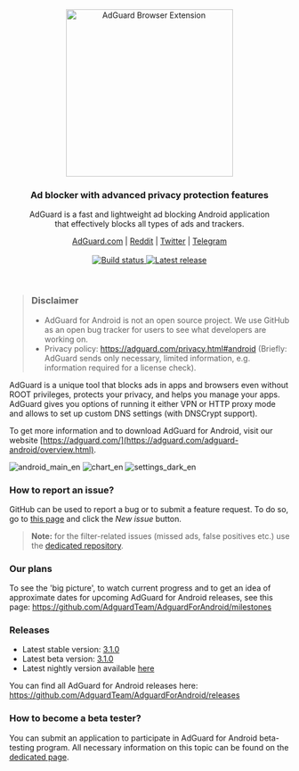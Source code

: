 &nbsp;
<p align="center">
  <img src="https://cdn.adguard.com/public/Adguard/Common/Logos/andr.svg" width="300px" alt="AdGuard Browser Extension"
 />
  </p>
<h3 align="center">Ad blocker with advanced privacy protection features</h3>
<p align="center">
  AdGuard is a fast and lightweight ad blocking Android application<br/>that effectively blocks all types of ads and trackers.
</p>
  
  <p align="center">
    <a href="https://adguard.com/">AdGuard.com</a> |
    <a href="https://reddit.com/r/Adguard">Reddit</a> |
    <a href="https://twitter.com/AdGuard">Twitter</a> |
    <a href="https://t.me/adguard_en">Telegram</a>
    <br /><br />
    <a href="https://travis-ci.org/AdguardTeam/AdguardBrowserExtension">
      <img src="https://travis-ci.org/AdguardTeam/AdguardBrowserExtension.svg?branch=master" alt="Build status">
    </a>
    <a href="https://github.com/AdguardTeam/AdguardBrowserExtension/releases">
        <img src="https://img.shields.io/badge/release-v3.0.1-blue.svg" alt="Latest release" />
    </a>
</p>

<br />

> ### Disclaimer
> * AdGuard for Android is not an open source project. We use GitHub as an open bug tracker for users to see what developers are working on.
> * Privacy policy: https://adguard.com/privacy.html#android (Briefly: AdGuard sends only necessary, limited information, e.g. information required for a license check).

AdGuard is a unique tool that blocks ads in apps and browsers even without ROOT privileges, protects your privacy, and helps you manage your apps. AdGuard gives you options of running it either VPN or HTTP proxy mode and allows to set up custom DNS settings (with DNSCrypt support).

To get more information and to download AdGuard for Android, visit our website [https://adguard.com/](https://adguard.com/adguard-android/overview.html).

![android_main_en](https://user-images.githubusercontent.com/8577533/55413590-4728ce00-5572-11e9-987c-7b99e47393f5.png)
![chart_en](https://user-images.githubusercontent.com/8577533/55413641-61fb4280-5572-11e9-92e8-0a54e0f8ed45.png)
![settings_dark_en](https://user-images.githubusercontent.com/8577533/55413663-6d4e6e00-5572-11e9-9c5e-2562b3be6e2e.png)

### How to report an issue?

GitHub can be used to report a bug or to submit a feature request. To do so, go to [this page](https://github.com/AdguardTeam/AdguardForAndroid/issues) and click the *New issue* button.

>**Note:** for the filter-related issues (missed ads, false positives etc.) use the [dedicated repository](https://github.com/AdguardTeam/AdguardFilters). 

### Our plans

To see the 'big picture', to watch current progress and to get an idea of approximate dates for upcoming AdGuard for Android releases, see this page: https://github.com/AdguardTeam/AdguardForAndroid/milestones

### Releases

* Latest stable version: [3.1.0](https://github.com/AdguardTeam/AdguardForAndroid/releases/tag/v3.1.0)
* Latest beta version: [3.1.0](https://github.com/AdguardTeam/AdguardForAndroid/releases/tag/v3.1.0-beta)
* Latest nightly version available [here](https://agrd.io/android_nightly)

You can find all AdGuard for Android releases here: https://github.com/AdguardTeam/AdguardForAndroid/releases

### How to become a beta tester?

You can submit an application to participate in AdGuard for Android beta-testing program. All necessary information on this topic can be found on the [dedicated page](https://adguard.com/beta.html).
